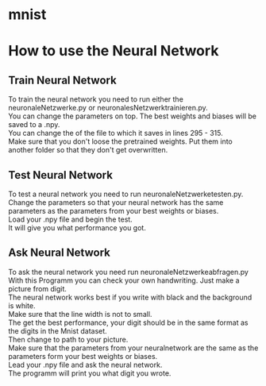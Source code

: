 # mnist
<h1>How to use the Neural Network</h1>
<h2>Train Neural Network</h2>
<p>To train the neural network you need to run either the neuronaleNetzwerke.py or neuronalesNetzwerktrainieren.py.<br> You can change the parameters on top. The best weights and biases will be saved to a .npy. <br>
You can change the of the file to which it saves in lines 295 - 315.<br>
Make sure that you don't loose the pretrained weights. Put them into another folder so that they don't get overwritten.</p>
<h2>Test Neural Network</h2>
<p>To test a neural network you need to run neuronaleNetzwerketesten.py.<br>
  Change the parameters so that your neural network has the same parameters as the parameters from your best weights or biases.<br>
  Load your .npy file and begin the test.<br>
  It will give you what performance you got.</p>
<h2>Ask Neural Network</h2>
<p>To ask the neural network you need run neuronaleNetzwerkeabfragen.py<br>
  With this Programm you can check your own handwriting. Just make a picture from digit.<br>
  The neural network works best if you write with black and the background is white.<br>
  Make sure that the line width is not to small.<br>
  The get the best performance, your digit should be in the same format as the digits in the Mnist dataset.<br>
  Then change to path to your picture. <br>
  Make sure that the parameters from your neuralnetwork are the same as the parameters form your best weights or biases.<br>
  Lead your .npy file and ask the neural network.<br>
  The programm will print you what digit you wrote.<br>
</p>
